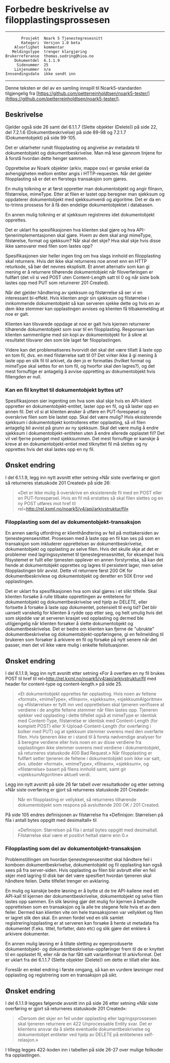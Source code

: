 Forbedre beskrivelse av filopplastingsprossesen
===============================================

 ------------------  ---------------------------------
           Prosjekt  Noark 5 Tjenestegresesnitt
           Kategori  Versjon 1.0 beta
        Alvorlighet  kommentar
       Meldingstype  trenger klargjøring
    Brukerreferanse  thomas.sodring@hioa.no
        Dokumentdel  6.1.1.9
         Sidenummer  25
        Linjenummer  n/a
    Innsendingsdato  ikke sendt inn
 ------------------  ---------------------------------

Denne teksten er del av en samling innspill til Noark5-standarden
tilgjengelig fra
[https://github.com/petterreinholdtsen/noark5-tester/](https://github.com/petterreinholdtsen/noark5-tester/).

Beskrivelse
-----------

Gjelder også side 26 samt del 6.1.1.7 (Slette objekter (Delete)) på
side 22, del 7.2.1.6 (Dokumentbeskrivelse) på side 89-98 og 7.2.1.7
(Dokumentobjekt) på side 99-105.

Det er uklarheter rundt filopplasting og angivelse av metadata til
dokumentobjekt og dokumentbeskrivelse. Man må lese gjennom linjene for
å forstå hvordan dette henger sammen.

Opprettelse av Noark objekter (arkiv, mappe osv) er ganske enkel da
avhengigheten mellom entiter angis i HTTP-requesten. Når det gjelder
filopplasting så er det en flerstegs transaksjon som gjøres.

En mulig tolkning er at først oppretter man dokumentobjekt og angir
filnavn, filstørrelse, mimeType.  Etter at filen er lastet opp
beregner man sjekksum og oppdaterer dokumentobjekt med sjekksumverdi
og algoritme.  Det er da en to-trinns prossess for å få den endelige
dokumentobjektet i databasen.

En annen mulig tolkning er at sjekksum registreres idet dokumentobjekt
opprettes.

Det er uklart fra spesifikasjonen hva klienten skal gjøre og hva
API-tjenerimplementasjonen skal gjøre.  Hvem av dem skal angi
mimeType, filstørelse, format og sjekksum?  Når skal det skje?  Hva
skal skje hvis disse ikke samsvarer med filen som lastes opp?

Spesifikasjonen sier heller ingen ting om hva slags innhold en
filopplasting skal returnere.  Hvis det ikke skal returneres noe annet
enn en HTTP returkode, så bør det nevnes eksplisitt.  Et annet
alternativ som kan gi mening er å returnere tilhørende dokumentobjekt
når filoverføringen er fullført (det vil si ved POST uten
Content-Length satt til 0 og når siste bolk lastes opp med PUT som
returnerer 201 Created).

Når det gjelder håndtering av sjekksum og filstørrelse så ser vi en
interessant bi-effekt.  Hvis klienten angir sin sjekksum og
filstørrelse i innkommende dokumentobjekt så kan serveren sjekke dette
og hvis en av dem ikke stemmer kan opplastingen avvises og klienten få
tilbakemelding at noe er galt.

Klienten kan tilsvarede oppdage at noe er galt hvis kjernen
returnerer tilhørende dokumentobjekt som svar til en filopplasting.
Responsen kan klienten sammenligne med sin kopi av dokumentobjekt for
å sikre at resultatet tilsvarer den som ble laget før filopplastingen.

Videre kan det problematiseres hvorvidt det skal det være tillatt å
laste opp en tom fil, dvs. en med filstørrelse satt til 0?  Det virker
ikke å gi mening å laste opp en slik fil til arkivet, da den jo er
formatløs (hvilket format og mimeType skal settes for en tom fil, og
hvorfor skal den lagres?), og det mest fornuftige er antagelig å
avvise oppretting av dokumentobjekt hvis fillengden er null.

### Kan en fil knyttet til dokumentobjekt byttes ut?

Spesifikasjonen sier ingenting om hva som skal skje hvis en API-klient
oppretter en dokumentobjekt-entitet, laster opp en fil, og så laster
opp en annen fil.  Det vil si at klienten ønsker å utføre en
PUT-forespøsel og overskrive filen som ble lastet opp.  Skal det være
mulig?  Hvis eksisterende sjekksum i dokumentobjekt kontrolleres etter
opplasting, så vil filen antagelig bli avvist på grunn av ny sjekksum.
Skal det være mulig å endre sjekksum i dokumentobjekt-entiteten uten å
endre allerede opplastet fil?  Det vil vel fjerne poenget med
sjekksummen.  Det mest fornuftige er kanskje å kreve at en
dokumentobjekt-entiet med tilknyttet fil må slettes og ny opprettes
hvis det skal lastes opp en ny fil.

Ønsket endring
--------------

I del 6.1.1.9, legg inn nytt avsnitt etter setning «Når siste
overføring er gjort så returneres statuskode 201 Created» på side 26:

> «Det er ikke mulig å overskrive en eksisterende fil med en POST
> eller en PUT-forespørsel. Hvis en fil må erstattes så skal filen
> slettes og en ny POST utføres mot href til
> rel=http://rel.kxml.no/noark5/v4/api/arkivstruktur/fil»

### Filopplasting som del av dokumentobjekt-transaksjon

En annen særlig utfordring er klienthåndtering av feil på
mottakersiden av tjenestegrensesnittet.  Prosessen med å laste opp en
fil kan ses på som en transaksjon som inkluderer opprettelsen av
dokumentbeskrivelse, dokumentobjekt og opplasting av selve filen.
Hvis det skulle skje at det er problemer med lagringssystemet til
tjenestegrensesnittet, for eksempel hvis filsystemet er fullt eller
tjenesten opplever en annen forstyrrelse, så kan det hende at
dokumentobjekt opprettes og lagres til persistent lager, men selve
filopplastingen blir avvist.  Dette vil returnere først 200 OK for
dokumentbeskrivlese og dokumentobjekt og deretter en 50X Error ved
opplastingen.

Det er uklart fra spesifikasjonen hva som skal gjøres i et slikt
tilfelle.  Skal klienten forsøke å rulle tilbake opprettingen av
entitetene for dokumentobjekt og dokumentbeskrivelse ved hjelp av
DELETE, eller fortsette å forsøke å laste opp dokumentet, potensielt
til evig tid?  Det blir uansett vanskelig for klienten å rydde opp
etter seg, og helt umulig hvis det som skjedde var at serveren krasjet
ved opplasting og dermed ble utilgjengelig når klienten forsøker å
slette dokumentobjekt og dokumentbeskrivelse.  Det er bedre om
klienten kan fjerne de "ubrukte" dokumentbeskrivelse og
dokumentobjekt-oppføringene, gi en feilmelding til brukeren som
forsøker å arkivere en fil og forsøke på nytt senere når det passer,
men det vil ikke være mulig i enkelte feilsituasjoner.

Ønsket endring
--------------

I del 6.1.1.9, legg inn nytt avsnitt etter setning «For å overføre en
ny fil brukes POST til href til
rel=http://rel.kxml.no/noark5/v4/api/arkivstruktur/fil med header for
content-type og content-length.» på side 25.

> «Et dokumentobjekt opprettes før opplasting. Hvis noen av feltene
> «format», «mimeType», «filnavn», «sjekksum», «sjekksumAlgoritme» og
> «filstørrelse» er fyllt inn ved opprettelsen skal tjeneren
> verifisere at verdiene i de angitte feltene stemmer når filen lastes
> opp.  Tjeneren sjekker ved opplasting i dette tilfellet også at
> mimeType er identisk med Content-Type, filstørrelse er identisk med
> Content-Length (for komplett POST) eller X-Upload-Content-Length
> (for overføring i bolker med PUT) og at sjekksum stemmer overens med
> den overførte filen.  Hvis tjeneren ikke er i stand til å foreta
> nødvendige analyser for å beregne verdiene eller hvis noen en av
> disse verdiene fra opplastingen ikke stemmer overens med verdiene i
> dokumentobjekt, så returneres statuskode 400 Bad Request.» Når
> filopplasting er fullført setter tjeneren de feltene i
> dokumentobjekt som ikke var satt, dvs. utleder «format», «mimeType»,
> «filnavn», «sjekksum», og «filstørrelse» basert på filens innhold
> samt, samt gir «sjekksumAlgoritme» aktuell verdi.

Legg inn nytt avsnitt på side 26 før tabell over resultatkoder og
etter setning «Når siste overføring er gjort så returneres statuskode
201 Created»:

> Når en filopplasting er vellykket, så returneres tilhørende
> dokumentobjekt som respons på avsluttende 200 OK / 201 Created.

På side 105 endres definisjonen av filstørrelse fra «Definisjon:
Størrelsen på fila i antall bytes oppgitt med desimaltall» til

> «Definisjon: Størrelsen på fila i antall bytes oppgitt med
> desimaltall.  Filstørrelse skal være et positivt heltall større enn
> 0.»

### Filopplasting som del av dokumentobjekt-transaksjon

Problemstillingen om hvordan tjenestegrensesnittet skal håndtere feil
i komboen dokumentbeskrivelse, dokumentobjekt og fil opplasting kan
også sees på fra server-siden. Hvis opplasting av filen blir avbrutt
eller en feil skjer med lagring til disk bør det være spesifiert
hvordan tjeneren skal håndtere feilen. Dette tilfellet trenger en
avklaring.

En mulig og kanskje bedre løsning er å bytte ut de tre API-kallene med
ett API-kall til kjernen der dokumentbeskrivelse, dokumentobjekt og
selve filen lastes opp sammen. En slik løsning gjør det mulig for
kjernen å behandle opprettelsen som en transaksjon og la alle tre
stegene feile hvis et av dem feiler.  Dermed kan klienten vite om hele
transaksjonen var vellykket og filen er lagret slik den skal.  En
annen fordel ved en slik samlet registrering/opplasting er at serveren
kan forsøke å hente ut metadata fra dokumentet (f.eks. tittel,
forfatter, dato etc) og slik gjøre det enklere å arkivere dokumenter.

En annen mulig løsning er å tillate sletting av egenproduserte
dokumentobjekt- og dokumentbeskrivelse-oppføringer frem til de er
knyttet til en opplastet fil, eller når de har fått satt variantformat
til arkivformat.  Det er uklart fra del 6.1.1.7 (Slette objekter
(Delete)) om dette er tillatt eller ikke.

Foreslår en enkel endring i første omgang, så kan en vurdere løsninger
med opplasting og registrering som en transaksjon på sikt.

Ønsket endring
--------------

I del 6.1.1.9 legges følgende avsnitt inn på side 26 etter setning «Når
siste overføring er gjort så returneres statuskode 201 Created»:

> «Dersom det skjer en feil under opplasting eller lagringsprossesen
> skal tjeneren returnere en 422 Unprocessable Entity svar. Det er
> klientens ansvar da å slette eventuelle dokumentbeskrivelse og
> dokumentobjet entiteter ved hjelp av DELETE på entitetenes
> self-relasjon.»

I tillegg legges 422-koden inn i tabellen på side 26-27 over mulige
feilkoder fra opplastingen.
